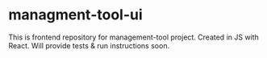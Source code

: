 # managment-tool-ui
This is frontend repository for management-tool project. Created in JS with React. Will provide tests & run instructions soon.
